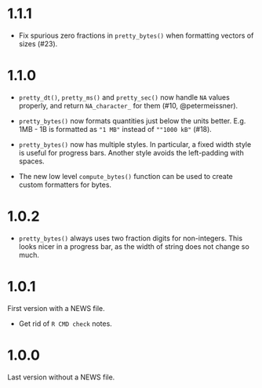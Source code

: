 
# 1.1.1

* Fix spurious zero fractions in `pretty_bytes()` when formatting
  vectors of sizes (#23).

# 1.1.0

* `pretty_dt()`, `pretty_ms()` and `pretty_sec()` now handle `NA` values
  properly, and return `NA_character_` for them (#10, @petermeissner).

* `pretty_bytes()` now formats quantities just below the units better.
  E.g. 1MB - 1B is formatted as `"1 MB"` instead of `""1000 kB"` (#18).

* `pretty_bytes()` now has multiple styles. In particular, a fixed width
  style is useful for progress bars. Another style avoids the left-padding
  with spaces.

* The new low level `compute_bytes()` function can be used to create
  custom formatters for bytes.

# 1.0.2

* `pretty_bytes()` always uses two fraction digits for non-integers.
  This looks nicer in a progress bar, as the width of string does not
  change so much.

# 1.0.1

First version with a NEWS file.

* Get rid of `R CMD check` notes.

# 1.0.0

Last version without a NEWS file.
